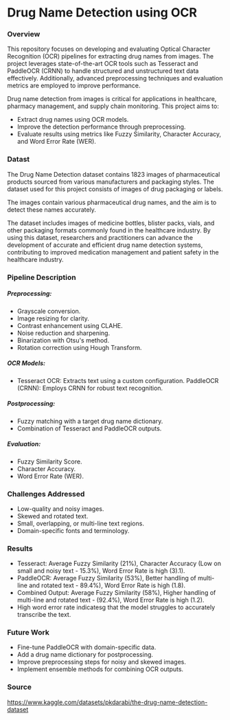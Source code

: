 # Drug Name Detection using OCR

### Overview

This repository focuses on developing and evaluating Optical Character Recognition (OCR) pipelines for extracting drug names from images. The project leverages state-of-the-art OCR tools such as Tesseract and PaddleOCR (CRNN) to handle structured and unstructured text data effectively. Additionally, advanced preprocessing techniques and evaluation metrics are employed to improve performance.

Drug name detection from images is critical for applications in healthcare, pharmacy management, and supply chain monitoring. This project aims to:

- Extract drug names using OCR models.
- Improve the detection performance through preprocessing.
- Evaluate results using metrics like Fuzzy Similarity, Character Accuracy, and Word Error Rate (WER).

### Datast

The Drug Name Detection dataset contains 1823 images of pharmaceutical products sourced from various manufacturers and packaging styles. The dataset used for this project consists of images of drug packaging or labels. 

The images contain various pharmaceutical drug names, and the aim is to detect these names accurately.

The dataset includes images of medicine bottles, blister packs, vials, and other packaging formats commonly found in the healthcare industry. By using this dataset, researchers and practitioners can advance the development of accurate and efficient drug name detection systems, contributing to improved medication management and patient safety in the healthcare industry.

### Pipeline Description

##### Preprocessing:
- Grayscale conversion.
- Image resizing for clarity.
- Contrast enhancement using CLAHE.
- Noise reduction and sharpening.
- Binarization with Otsu's method.
- Rotation correction using Hough Transform.

 ##### OCR Models:
 - Tesseract OCR: Extracts text using a custom configuration.
        PaddleOCR (CRNN): Employs CRNN for robust text recognition.

##### Postprocessing:
- Fuzzy matching with a target drug name dictionary.
- Combination of Tesseract and PaddleOCR outputs.

##### Evaluation:
- Fuzzy Similarity Score.
- Character Accuracy.
- Word Error Rate (WER).

### Challenges Addressed

- Low-quality and noisy images.
- Skewed and rotated text.
- Small, overlapping, or multi-line text regions.
- Domain-specific fonts and terminology.

### Results

- Tesseract: Average Fuzzy Similarity (21%), Character Accuracy (Low on small and noisy text - 15.3%), Word Error Rate is high (3).1).
- PaddleOCR: Average Fuzzy Similarity (53%), Better handling of multi-line and rotated text - 89.4%), Word Error Rate is high (1.8).
- Combined Output: Average Fuzzy Similarity (58%), Higher handling of multi-line and rotated text - (92.4%), Word Error Rate is high (1.2).
- High word error rate indicatesg that the model struggles to accurately transcribe the text.
  
### Future Work

- Fine-tune PaddleOCR with domain-specific data.
- Add a drug name dictionary for postprocessing.
- Improve preprocessing steps for noisy and skewed images.
- Implement ensemble methods for combining OCR outputs.

### Source

https://www.kaggle.com/datasets/pkdarabi/the-drug-name-detection-dataset
